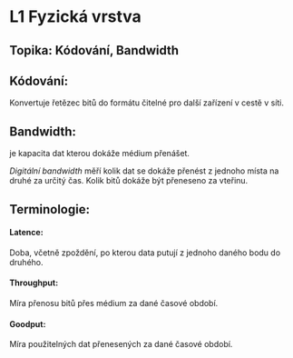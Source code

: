 # L1 Fyzická vrstva

## Topika: Kódování, Bandwidth

## Kódování: 
Konvertuje řetězec bitů do formátu čitelné pro další zařízení v cestě v síti.

## Bandwidth: 
je kapacita dat kterou dokáže médium přenášet. 

*Digitální bandwidth* měří kolik dat se dokáže přenést z jednoho místa na druhé za určitý čas. Kolik bitů dokáže být přeneseno za vteřinu.

## Terminologie: 
#### Latence: 
Doba, včetně zpoždění, po kterou data putují z jednoho daného bodu do druhého.

#### Throughput: 
Míra přenosu bitů přes médium za dané časové období.

#### Goodput: 
Míra použitelných dat přenesených za dané časové období.

